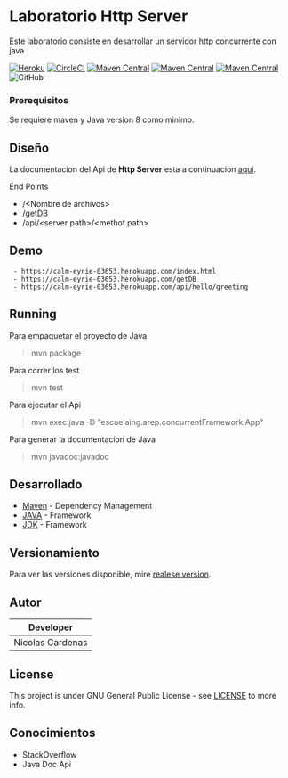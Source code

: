 # Laboratorio Http Server

Este laboratorio consiste en desarrollar un servidor http concurrente con java 

[![Heroku](https://heroku-badge.herokuapp.com/?app=calm-eyrie-03653)](https://calm-eyrie-03653.herokuapp.com)
[![CircleCI](https://circleci.com/gh/Arep-Nico/ConcurrentFramework/tree/master.svg?style=svg)](https://circleci.com/gh/Arep-Nico/ConcurrentFramework/tree/master)
[![Maven Central](https://img.shields.io/maven-central/v/org.apache.maven.plugins/maven-compiler-plugin/3.8.0)](https://mvnrepository.com/artifact/org.apache.maven.plugins/maven-compiler-plugin/3.8.0)
[![Maven Central](https://img.shields.io/maven-central/v/org.apache.maven.plugins/maven-dependency-plugin/3.0.1)](https://mvnrepository.com/artifact/org.apache.maven.plugins/maven-dependency-plugin/3.0.1)
[![Maven Central](https://img.shields.io/maven-central/v/org.apache.maven.plugins/maven-javadoc-plugin)](https://mvnrepository.com/artifact/org.apache.maven.plugins/maven-javadoc-plugin)
![GitHub](https://img.shields.io/github/license/Arep-Nico/ConcurrentFramework)

### Prerequisitos

Se requiere maven y Java version 8 como minimo.

## Diseño

La documentacion del Api de **Http Server** esta a continuacion [aqui](documents/Laboratorio_4_Arep.pdf).

End Points
- /\<Nombre de archivos>
- /getDB
- /api/\<server path>/\<methot path>

## Demo
````
 - https://calm-eyrie-03653.herokuapp.com/index.html
 - https://calm-eyrie-03653.herokuapp.com/getDB
 - https://calm-eyrie-03653.herokuapp.com/api/hello/greeting

````

## Running
 Para empaquetar el proyecto de Java 
 > mvn package
 
 Para correr los test
 > mvn test 
 
 Para ejecutar el Api 
 > mvn exec:java -D "escuelaing.arep.concurrentFramework.App"
 
 Para generar la documentacion de Java
 > mvn javadoc:javadoc


## Desarrollado

* [Maven](https://maven.apache.org/) - Dependency Management
* [JAVA](https://www.java.com/es/download) - Framework
* [JDK](https://www.oracle.com/technetwork/java/javase/downloads/jdk8-downloads-2133151.html) - Framework

## Versionamiento

Para ver las versiones disponible, mire [realese version](https://github.com/Arep-Nico/ConcurrentFramework/releases).

## Autor

| Developer |
| :--: |
| Nicolas Cardenas |

## License

This project is under GNU General Public License - see [LICENSE](LICENSE) to more info.

## Conocimientos

* StackOverflow
* Java Doc Api